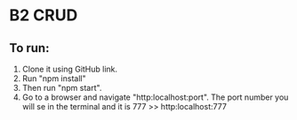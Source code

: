 # B2 CRUD
## To run:

1. Clone it using GitHub link.
2. Run "npm install"
3. Then run "npm start".
4. Go to a browser and navigate "http:localhost:port". The port number you will se in the terminal and it is 777 >> http:localhost:777


